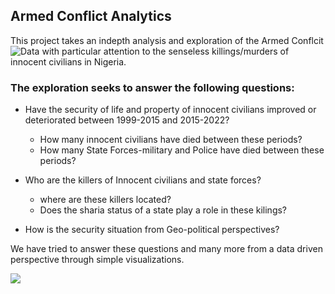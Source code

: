 ## Armed Conflict Analytics

This project takes an indepth analysis and  exploration of the  Armed Conflcit ![Data]("https://acleddata.com/#/dashboard") with particular 
attention to the senseless killings/murders of innocent civilians in Nigeria.

### The exploration seeks to answer the following questions:
- Have the  security of life and property of innocent civilians improved  or deteriorated between 1999-2015 and 2015-2022?
  - How many innocent civilians have died between these periods?
  - How many State Forces-military and Police  have died between these periods?

- Who are the  killers of Innocent civilians and state forces?
  - where are these killers located?
  - Does the  sharia status of a state play a role in these kilings?

- How is the security situation from Geo-political perspectives?

We have  tried to  answer these  questions and many more from a  data driven perspective through simple  visualizations.


![]("images/dashboard.png")
